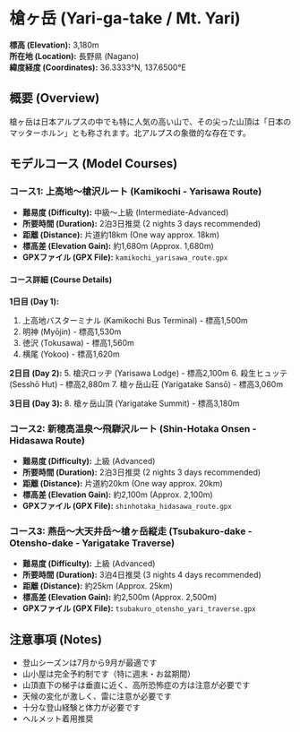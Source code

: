# 槍ヶ岳 (Yari-ga-take / Mt. Yari)

**標高 (Elevation):** 3,180m  
**所在地 (Location):** 長野県 (Nagano)  
**緯度経度 (Coordinates):** 36.3333°N, 137.6500°E

## 概要 (Overview)
槍ヶ岳は日本アルプスの中でも特に人気の高い山で、その尖った山頂は「日本のマッターホルン」とも称されます。北アルプスの象徴的な存在です。

## モデルコース (Model Courses)

### コース1: 上高地～槍沢ルート (Kamikochi - Yarisawa Route)
- **難易度 (Difficulty):** 中級～上級 (Intermediate-Advanced)
- **所要時間 (Duration):** 2泊3日推奨 (2 nights 3 days recommended)
- **距離 (Distance):** 片道約18km (One way approx. 18km)
- **標高差 (Elevation Gain):** 約1,680m (Approx. 1,680m)
- **GPXファイル (GPX File):** `kamikochi_yarisawa_route.gpx`

#### コース詳細 (Course Details)
**1日目 (Day 1):**
1. 上高地バスターミナル (Kamikochi Bus Terminal) - 標高1,500m
2. 明神 (Myōjin) - 標高1,530m
3. 徳沢 (Tokusawa) - 標高1,560m
4. 横尾 (Yokoo) - 標高1,620m

**2日目 (Day 2):**
5. 槍沢ロッヂ (Yarisawa Lodge) - 標高2,100m
6. 殺生ヒュッテ (Sesshō Hut) - 標高2,880m
7. 槍ヶ岳山荘 (Yarigatake Sansō) - 標高3,060m

**3日目 (Day 3):**
8. 槍ヶ岳山頂 (Yarigatake Summit) - 標高3,180m

### コース2: 新穂高温泉～飛騨沢ルート (Shin-Hotaka Onsen - Hidasawa Route)
- **難易度 (Difficulty):** 上級 (Advanced)
- **所要時間 (Duration):** 2泊3日推奨 (2 nights 3 days recommended)
- **距離 (Distance):** 片道約20km (One way approx. 20km)
- **標高差 (Elevation Gain):** 約2,100m (Approx. 2,100m)
- **GPXファイル (GPX File):** `shinhotaka_hidasawa_route.gpx`

### コース3: 燕岳～大天井岳～槍ヶ岳縦走 (Tsubakuro-dake - Otensho-dake - Yarigatake Traverse)
- **難易度 (Difficulty):** 上級 (Advanced)
- **所要時間 (Duration):** 3泊4日推奨 (3 nights 4 days recommended)
- **距離 (Distance):** 約25km (Approx. 25km)
- **標高差 (Elevation Gain):** 約2,500m (Approx. 2,500m)
- **GPXファイル (GPX File):** `tsubakuro_otensho_yari_traverse.gpx`

## 注意事項 (Notes)
- 登山シーズンは7月から9月が最適です
- 山小屋は完全予約制です（特に週末・お盆期間）
- 山頂直下の梯子は垂直に近く、高所恐怖症の方は注意が必要です
- 天候の変化が激しく、雷に注意が必要です
- 十分な登山経験と体力が必要です
- ヘルメット着用推奨
